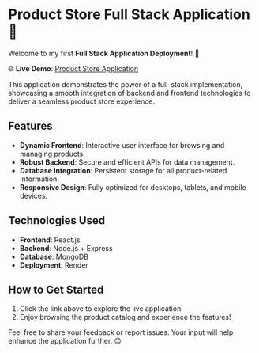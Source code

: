 # Product Store Full Stack Application 🚀  

Welcome to my first **Full Stack Application Deployment**! 🎉  

🌐 **Live Demo**: [Product Store Application](https://productstorefullstack.onrender.com)  

This application demonstrates the power of a full-stack implementation, showcasing a smooth integration of backend and frontend technologies to deliver a seamless product store experience.  

## Features  
- **Dynamic Frontend**: Interactive user interface for browsing and managing products.  
- **Robust Backend**: Secure and efficient APIs for data management.  
- **Database Integration**: Persistent storage for all product-related information.  
- **Responsive Design**: Fully optimized for desktops, tablets, and mobile devices.  

## Technologies Used  
- **Frontend**: React.js  
- **Backend**: Node.js + Express  
- **Database**: MongoDB  
- **Deployment**: Render  

## How to Get Started  
1. Click the link above to explore the live application.  
2. Enjoy browsing the product catalog and experience the features!  

Feel free to share your feedback or report issues. Your input will help enhance the application further. 😊  

